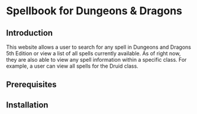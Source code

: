 # Spellbook for Dungeons & Dragons

## Introduction

This website allows a user to search for any spell in Dungeons and Dragons 5th Edition or view a list of all spells 
currently available. As of right now, they are also able to view any spell information within a specific class. For 
example, a user can view all spells for the Druid class.

## Prerequisites



## Installation



